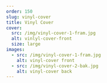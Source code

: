 ```yaml
---
order: 150
slug: vinyl-cover
title: Vinyl Cover
cover:
  src: /img/vinyl-cover-1-fram.jpg
  alt: vinlyl-cover-front
  size: large
images:
  - src: /img/vinyl-cover-1-fram.jpg
    alt: vinyl-cover front
  - src: /img/vinyl-cover-2-bak.jpg
    alt: vinyl-cover back
---
```

